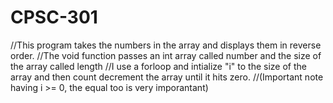 # CPSC-301
//This program takes the numbers in the array and displays them in reverse order.
//The void function passes an int array called number and the size of the array called length
//I use a forloop and intialize "i" to the size of the array and then count decrement the array until it hits zero.
//(Important note having i >= 0, the equal too is very imporantant)

